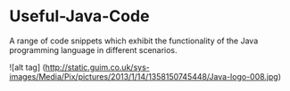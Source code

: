 # Useful-Java-Code

A range of code snippets which exhibit the functionality of the Java programming language in different scenarios.

![alt tag] (http://static.guim.co.uk/sys-images/Media/Pix/pictures/2013/1/14/1358150745448/Java-logo-008.jpg)
